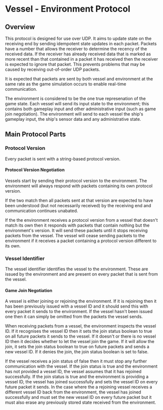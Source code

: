 # Vessel - Environment Protocol #

## Overview ##

This protocol is designed for use over UDP. It aims to update state on the
receiving end by sending idempotent state updates in each packet. Packets have a
number that allows the receiver to determine the recency of the received data. If
the receiver has already received data that is marked as more recent than that
contained in a packet it has received then the receiver is expected to ignore that
packet. This prevents problems that may be caused by receiving out-of-order UDP
packets.

It is expected that packets are sent by both vessel and environment at the same
rate as the game simulation occurs to enable real-time communication.

The environment is considered to be the one true represenation of the game state.
Each vessel will send its input state to the environment; this contains both
gameplay input and other administrative input (such as game join negotiation). The
environment will send to each vessel the ship's gameplay input, the ship's sensor
data and any administrative state.

## Main Protocol Parts ##

### Protocol Version ###

Every packet is sent with a string-based protocol version.

#### Protocol Version Negotiation ####

Vessels start by sending their protocol version to the environment. The environment
will always respond with packets containing its own protocol version.

If the two match then all packets sent at that version are expected to have been
understood (but not necessarily received) by the receiving end and communication
continues unabated.

If the the environment receives a protocol version from a vessel that doesn't match
its own then it responds with packets that contain nothing but the environment's
version. It will send these packets until it stops receiving packets from the
vessel. The vessel will cease sending packets to the environment if it receives a
packet containing a protocol version different to its own.

### Vessel Identifier ###

The vessel identifier identifies the vessel to the environment. These are issued
by the environment and are present on every packet that is sent from the vessel.

#### Game Join Negotiation ####

A vessel is either joining or rejoining the environment. If it is rejoining then it
has been previously issued with a vessel ID and it should send this with every
packet it sends to the environment. If the vessel hasn't been issued one then it
can simply be omitted from the packets the vessel sends.

When receiving packets from a vessel, the environment inspects the vessel ID. If it
recognises the vessel ID then it sets the join status boolean to true on all future
packets it sends to the vessel. If it doesn't or there is no vessel ID then it
decides whether to let the vessel join the game. If it will allow the join, it sets
the join status boolean to true on future packets and sends a new vessel ID. If it
denies the join, the join status boolean is set to false.

If the vessel receives a join status of false then it must stop any further
communication with the vessel. If the join status is true and the environment has
not provided a vessel ID, the vessel assumes that it has rejoined successfully.
If the join status is true and the environment is providing a vessel ID, the vessel
has joined successfully and sets the vessel ID on every future packet it sends. In 
the case where the a rejoining vessel receives a different vessel ID back from the
environment, the vessel has joined successfully and must set the new vessel ID on
every future packet but it must also erase any previously stored state received
from the environment. 

###  ###


